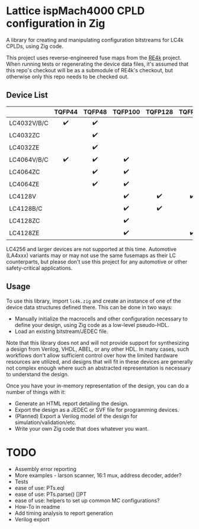 # Lattice ispMach4000 CPLD configuration in Zig

A library for creating and manipulating configuration bitstreams for LC4k CPLDs, using Zig code.

This project uses reverse-engineered fuse maps from the [RE4k](https://github.com/bcrist/re4k) project.  When running tests or regenerating the device data files, it's assumed that this repo's checkout will be as a submodule of RE4k's checkout, but otherwise only this repo needs to be checked out.

## Device List

|            |TQFP44|TQFP48|TQFP100|TQFP128|TQFP144|csBGA56|csBGA64|csBGA132|csBGA144|ucBGA64|ucBGA132|
|:-----------|:----:|:----:|:-----:|:-----:|:-----:|:-----:|:-----:|:------:|:------:|:-----:|:------:|
|LC4032V/B/C | ✔️  | ✔️   |       |       |       |       |       |        |        |       |        |
|LC4032ZC    |      | ✔️   |       |       |       | ✔️   |       |        |        |       |        |
|LC4032ZE    |      | ✔️   |       |       |       |       | ✔️   |        |        |       |        |
|LC4064V/B/C | ✔️  | ✔️   | ✔️    |       |       |       |       |        |        |       |        |
|LC4064ZC    |      | ✔️   | ✔️   |       |       | ✔️    |       | ✔️    |        |       |        |
|LC4064ZE    |      | ✔️   | ✔️   |       |       |       | ✔️    |        | ✔️    | ✔️    |        |
|LC4128V     |      |      | ✔️    | ✔️   | ✔️    |       |       |        |        |       |        |
|LC4128B/C   |      |      | ✔️    | ✔️   |       |       |       |        |        |       |        |
|LC4128ZC    |      |      | ✔️    |       |       |       |       | ✔️    |        |       |        |
|LC4128ZE    |      |      | ✔️    |       | ✔️   |       |       |        | ✔️     |       | ✔️    |

LC4256 and larger devices are not supported at this time.  Automotive (LA4xxx) variants may or may not
use the same fusemaps as their LC counterparts, but please don't use this project for any automotive or
other safety-critical applications.

## Usage

To use this library, import `lc4k.zig` and create an instance of one of the device data structures defined there.  This can be done in two ways:

* Manually initialize the macrocells and other configuration necessary to define your design, using Zig code as a low-level pseudo-HDL.
* Load an existing bitstream/JEDEC file.

Note that this library does not and will not provide support for synthesizing a design from Verilog, VHDL, ABEL, or any other HDL.  In many cases, such workflows don't allow sufficient control over how the limited hardware resources are utilized, and designs that will fit in these devices are generally not complex enough where such an abstracted representation is necessary to understand the design.

Once you have your in-memory representation of the design, you can do a number of things with it:

* Generate an HTML report detailing the design.
* Export the design as a JEDEC or SVF file for programming devices.
* (Planned) Export a Verilog model of the design for simulation/validation/etc.
* Write your own Zig code that does whatever you want.

# TODO
* Assembly error reporting
* More examples - larson scanner, 16:1 mux, address decoder, adder?
* Tests
* ease of use: PTs.eql
* ease of use: PTs.parse() []PT
* ease of use: helpers to set up common MC configurations?
* How-To in readme
* Add timing analysis to report generation
* Verilog export
